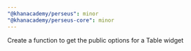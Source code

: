 ```yaml
---
"@khanacademy/perseus": minor
"@khanacademy/perseus-core": minor
---
```


Create a function to get the public options for a Table widget
